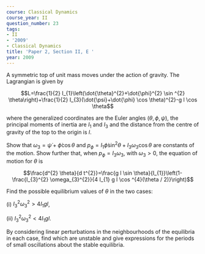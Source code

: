 ```yaml
---
course: Classical Dynamics
course_year: II
question_number: 23
tags:
- II
- '2009'
- Classical Dynamics
title: 'Paper 2, Section II, E '
year: 2009
---
```




A symmetric top of unit mass moves under the action of gravity. The Lagrangian is given by

$$L=\frac{1}{2} I_{1}\left(\dot{\theta}^{2}+\dot{\phi}^{2} \sin ^{2} \theta\right)+\frac{1}{2} I_{3}(\dot{\psi}+\dot{\phi} \cos \theta)^{2}-g l \cos \theta$$

where the generalized coordinates are the Euler angles $(\theta, \phi, \psi)$, the principal moments of inertia are $I_{1}$ and $I_{3}$ and the distance from the centre of gravity of the top to the origin is $l$.

Show that $\omega_{3}=\dot{\psi}+\dot{\phi} \cos \theta$ and $p_{\phi}=I_{1} \dot{\phi} \sin ^{2} \theta+I_{3} \omega_{3} \cos \theta$ are constants of the motion. Show further that, when $p_{\phi}=I_{3} \omega_{3}$, with $\omega_{3}>0$, the equation of motion for $\theta$ is

$$\frac{d^{2} \theta}{d t^{2}}=\frac{g l \sin \theta}{I_{1}}\left(1-\frac{I_{3}^{2} \omega_{3}^{2}}{4 I_{1} g l \cos ^{4}(\theta / 2)}\right)$$

Find the possible equilibrium values of $\theta$ in the two cases:

(i) $I_{3}^{2} \omega_{3}^{2}>4 I_{1} g l$,

(ii) $I_{3}^{2} \omega_{3}^{2}<4 I_{1} g l$.

By considering linear perturbations in the neighbourhoods of the equilibria in each case, find which are unstable and give expressions for the periods of small oscillations about the stable equilibria.